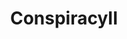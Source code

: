 ---
title: ConspiracyII
crosslinks:
- conspiracy
- chrisolivertimes
- autotldr
- TargetedEnergyWeapons
- Retconned
- undelete
- sfwpornnetwork
- TopMindsOfReddit
- C_S_T
- AlternativeHistory
- JoeRogan
- technology
- RomeRules
- shitdenierssay
- EnoughTrumpSpam
- Digital_Manipulation
- ForcedAdrenalineRush
- askscience
- ConspiracySongs
- Electromagnetics
---